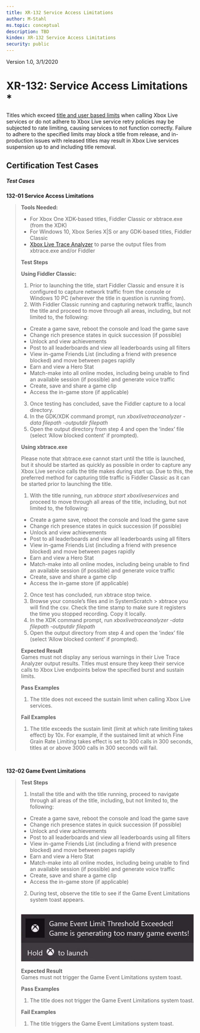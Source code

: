 ```yaml
---
title: XR-132 Service Access Limitations
author: M-Stahl
ms.topic: conceptual
description: TBD
kindex: XR-132 Service Access Limitations
security: public
---
```


Version 1.0, 3/1/2020


# XR-132: Service Access Limitations \*  

Titles which exceed [title and user based limits](http://docs.microsoft.com/en-us/windows/uwp/xbox-live/using-xbox-live/best-practices/fine-grained-rate-limiting) when calling Xbox Live services or do not adhere to Xbox Live service retry policies may be subjected to rate limiting, causing services to not function correctly.  Failure to adhere to the specified limits may block a title from release, and in-production issues with released titles may result in Xbox Live services suspension up to and including title removal.

## Certification Test Cases

##### Test Cases

**132-01 Service Access Limitations**  

>**Tools Needed:**  
>* For Xbox One XDK-based titles, Fiddler Classic or xbtrace.exe (from the XDK)
>* For Windows 10, Xbox Series X\|S or any GDK-based titles, Fiddler Classic
>* [Xbox Live Trace Analyzer](http://aka.ms/xboxlivetoolspackage) to parse the output files from xbtrace.exe and/or Fiddler
>
>**Test Steps**  
>
>**Using Fiddler Classic:**
>1. Prior to launching the title, start Fiddler Classic and ensure it is configured to capture network traffic from the console or Windows 10 PC (wherever the title in question is running from).
>2. With Fiddler Classic running and capturing network traffic, launch the title and proceed to move through all areas, including, but not limited to, the following:
>* Create a game save, reboot the console and load the game save
>* Change rich presence states in quick succession (if possible)
>* Unlock and view achievements
>* Post to all leaderboards and view all leaderboards using all filters
>* View in-game Friends List (including a friend with presence blocked) and move between pages rapidly
>* Earn and view a Hero Stat
>* Match-make into all online modes, including being unable to find an available session (if possible) and generate voice traffic
>* Create, save and share a game clip
>* Access the in-game store (if applicable)
>3. Once testing has concluded, save the Fiddler capture to a local directory.
>4. In the GDK/XDK command prompt, run _xboxlivetraceanalyzer -data filepath -outputdir filepath_
>5. Open the output directory from step 4 and open the ‘index’ file (select ‘Allow blocked content’ if prompted).
>
>**Using xbtrace.exe**  
>
>Please note that xbtrace.exe cannot start until the title is launched, but it should be started as quickly as possible in order to capture any Xbox Live service calls the title makes during start up.  Due to this, the preferred method for capturing title traffic is Fiddler Classic as it can be started prior to launching the title.
>
>1. With the title running, run *xbtrace start xboxliveservices* and proceed to move through all areas of the title, including, but not limited to, the following:
>* Create a game save, reboot the console and load the game save
>* Change rich presence states in quick succession (if possible)
>* Unlock and view achievements
>* Post to all leaderboards and view all leaderboards using all filters
>* View in-game Friends List (including a friend with presence blocked) and move between pages rapidly
>* Earn and view a Hero Stat
>* Match-make into all online modes, including being unable to find an available session (if possible) and generate voice traffic
>* Create, save and share a game clip
>* Access the in-game store (if applicable)
>2. Once test has concluded, run xbtrace stop twice.
>3. Browse your console’s files and in SystemScratch > xbtrace you will find the csv. Check the time stamp to make sure it registers the time you stopped recording. Copy it locally.
>4. In the XDK command prompt, run _xboxlivetraceanalyzer -data filepath -outputdir filepath_
>5. Open the output directory from step 4 and open the ‘index’ file (select ‘Allow blocked content’ if prompted).
>
>**Expected Result**  
>Games must not display any serious warnings in their Live Trace Analyzer output results. Titles must ensure they keep their service calls to Xbox Live endpoints below the specified burst and sustain limits.
>
>**Pass Examples**  
>1. The title does not exceed the sustain limit when calling Xbox Live services.
>
>**Fail Examples**  
>1. The title exceeds the sustain limit (limit at which rate limiting takes effect) by 10x.  For example, if the sustained limit at which Fine Grain Rate Limiting takes effect is set to 300 calls in 300 seconds, titles at or above 3000 calls in 300 seconds will fail.

<br />

**132-02 Game Event Limitations**  
>
>**Test Steps**
>
>1. Install the title and with the title running, proceed to navigate through all areas of the title, including, but not limited to, the following:
>* Create a game save, reboot the console and load the game save
>* Change rich presence states in quick succession (if possible)
>* Unlock and view achievements
>* Post to all leaderboards and view all leaderboards using all filters
>* View in-game Friends List (including a friend with presence blocked) and move between pages rapidly
>* Earn and view a Hero Stat
>* Match-make into all online modes, including being unable to find an available session (if possible) and generate voice traffic
>* Create, save and share a game clip
>* Access the in-game store (if applicable)
>2. During test, observe the title to see if the Game Event Limitations system toast appears. 
>
>&nbsp;&nbsp;&nbsp;&nbsp;&nbsp;&nbsp;&nbsp;&nbsp;&nbsp;&nbsp;&nbsp;&nbsp;&nbsp;&nbsp;&nbsp;&nbsp;&nbsp;&nbsp;![](../../../../resources/gamecore/secure/images/en-us/Policies/EventLimitationToast.jpg)
>
>**Expected Result**  
>Games must not trigger the Game Event Limitations system toast.
>
>**Pass Examples**  
>1. The title does not trigger the Game Event Limitations system toast.
>
>**Fail Examples**  
>1. The title triggers the Game Event Limitations system toast. 